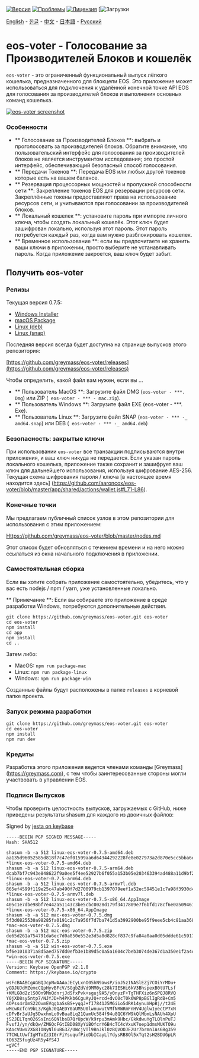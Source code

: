 [![Версия](https://img.shields.io/github/release/greymass/eos-voter/all.svg)](https://github.com/greymass/eos-voter/releases)
[![Проблемы](https://img.shields.io/github/issues/greymass/eos-voter.svg)](https://github.com/greymass/eos-voter/issues)
[![Лицензия](https://img.shields.io/badge/license-MIT-blue.svg)](https://raw.githubusercontent.com/greymass/eos-voter/master/LICENSE)
[![Загрузки](https://img.shields.io/github/downloads/greymass/eos-voter/total.svg)

[English](https://github.com/greymass/eos-voter/blob/master/README.md) - [한글](https://github.com/greymass/eos-voter/blob/master/README.kr.md) - [中文](https://github.com/greymass/eos-voter/blob/master/README.zh.md) - [日本語](https://github.com/greymass/eos-voter/blob/master/README.ja.md) - [Русский](https://github.com/greymass/eos-voter/blob/master/README.ru.md)

# eos-voter - Голосование за Производителей Блоков и кошелёк

`eos-voter` - это ограниченный функциональный выпуск лёгкого кошелька, предназначенного для блокцепи EOS. Это приложение может использоваться для подключения к удалённой конечной точке API EOS для голосования за производителей блоков и выполнения основных команд кошелька.


[![eos-voter screenshot](https://raw.githubusercontent.com/greymass/eos-voter/master/eos-voter.png)](https://raw.githubusercontent.com/greymass/eos-voter/master/eos-voter.png)

### Особенности

- ** Голосование за Производителей Блоков **: выбрать и проголосовать за производителей блоков. Обратите внимание, что пользовательский интерфейс для голосования за производителей блоков не является инструментом исследования; это простой интерфейс, обеспечивающий безопасный способ голосования.
- ** Передачи Токенов **: Передача EOS или любых другой токенов которые есть на вашем балансе.
- ** Резервация процессорных мощностей и пропускной способности сети **: Закрепление токенов EOS для резервации ресурсов сети. Закреплённые токены предоставляют права на использование ресурсов сети, и учитываются при голосовании за производителей блоков.
- ** Локальный кошелек **: установите пароль при импорте личного ключа, чтобы создать локальный кошелёк. Этот ключ будет зашифрован локально, используя этот пароль. Этот пароль потребуется каждый раз, когда вам нужно разблокировать кошелек.
- ** Временное использование **: если вы предпочитаете не хранить ваши ключи в приложении, просто выберите не устанавливать пароль. Когда приложение закроется, ваш ключ будет забыт.

## Получить eos-voter

### Релизы

Текущая версия 0.7.5:

- [Windows Installer](https://github.com/greymass/eos-voter/releases/download/v0.7.5/win-eos-voter-0.7.5.exe)
- [macOS Package](https://github.com/greymass/eos-voter/releases/download/v0.7.5/mac-eos-voter-0.7.5.dmg)
- [Linux (deb)](https://github.com/greymass/eos-voter/releases/download/v0.7.5/linux-eos-voter-0.7.5-amd64.deb)
- [Linux (snap)](https://github.com/greymass/eos-voter/releases/download/v0.7.5/linux-eos-voter-0.7.5-amd64.snap)

Последняя версия всегда будет доступна на странице выпусков этого репозитория:

[https://github.com/greymass/eos-voter/releases](https://github.com/greymass/eos-voter/releases)

Чтобы определить, какой файл вам нужен, если вы ...

- ** Пользователь MacOS **: Загрузите файл DMG (`eos-voter - ***. Dmg`) или ZIP (` eos-voter - *** - mac.zip`).
- ** Пользователь Windows **: Загрузите файл EXE (eos-voter - ***. Exe).
- ** Пользователь Linux **: Загрузите файл SNAP (`eos-voter - *** -_ amd64.snap`) или DEB (` eos-voter - *** -_ amd64.deb`)

### Безопасность: закрытые ключи

При использовании `eos-voter` все транзакции подписываются внутри приложения, и ваш ключ никуда не передается. Если указан пароль локального кошелька, приложение также сохранит и зашифрует ваш ключ для дальнейшего использования, используя шифрование AES-256. Текущая схема шифрования пароля / ключа [в настоящее время находится здесь] (https://github.com/aaroncox/eos-voter/blob/master/app/shared/actions/wallet.js#L71-L86).

### Конечные точки

Мы предлагаем публичный список узлов в этом репозитории для использования с этим приложением:

[Https://github.com/greymass/eos-voter/blob/master/nodes.md](https://github.com/greymass/eos-voter/blob/master/nodes.md)

Этот список будет обновляться с течением времени и на него можно ссылаться из окна начального подключения в приложении.

### Самостоятельная сборка

Если вы хотите собрать приложение самостоятельно, убедитесь, что у вас есть nodejs / npm / yarn, уже установленные локально.

** Примечание **: Если вы собираете это приложение в среде разработки Windows, потребуются дополнительные действия.

```
git clone https://github.com/greymass/eos-voter.git eos-voter
cd eos-voter
npm install
cd app
npm install
cd ..
```

Затем либо:

- MacOS: `npm run package-mac`
- Linux: `npm run package-linux`
- Windows: `npm run package-win`

Созданные файлы будут расположены в папке `releases` в корневой папке проекта.

### Запуск режима разработки

```
git clone https://github.com/greymass/eos-voter.git eos-voter
cd eos-voter
npm install
npm run dev
```

### Кредиты

Разработка этого приложения ведется членами команды [Greymass] (https://greymass.com), с тем чтобы заинтересованные стороны могли участвовать в управлении EOS.

### Подписи Выпусков

Чтобы проверить целостность выпусков, загружаемых с GitHub, ниже приведены результаты shasum для каждого из двоичных файлов:

Signed by [jesta on keybase](https://keybase.io/jesta)

```
-----BEGIN PGP SIGNED MESSAGE-----
Hash: SHA512

shasum -b -a 512 linux-eos-voter-0.7.5-amd64.deb
aa135d96052585d818f7c47ef01599aa6d64344292228fe8e027973a2d870e5cc5bba6ec0fb8073ed87d5169e30f893c4a6746c7514458ba3b8832257ca0ba04 *linux-eos-voter-0.7.5-amd64.deb
shasum -b -a 512 linux-eos-voter-0.7.5-arm64.deb
dcab7bf7c943e848622f9a0ee5f4ee52927b6f055a153b05e203463394ad488a11d9bf29533e6b23b7bfdd0eea61f27ff25a1fc8db50bfe36aa8fea97405cc47 *linux-eos-voter-0.7.5-arm64.deb
shasum -b -a 512 linux-eos-voter-0.7.5-armv7l.deb
865ef4599f119e25c47ab490f7d2700979cb1397079eef1a52ec59451e1c7a98f3930d45626c533dd624ddffbb57b474a211f2f45563317d5d6fddff7147f534 *linux-eos-voter-0.7.5-armv7l.deb
shasum -b -a 512 linux-eos-voter-0.7.5-x86_64.AppImage
405c1e7dbe98bf7e442a51143c3be5cbc0028d179f3417809e7f6bfd178cf6e0a509461264ec469335f46605518fdce59d3f26ab02f4d9c0e80e49abe7b2a743 *linux-eos-voter-0.7.5-x86_64.AppImage
shasum -b -a 512 mac-eos-voter-0.7.5.dmg
5f3d0825530a98285fa0191c2c7a956f7d7ba741d5a3992900be95f9eee5cb4c81aa368567c2ebd4fa1d16e40a9f21a641dfa1ea6388cc569ca8763d9e1f84c0 *mac-eos-voter-0.7.5.dmg
shasum -b -a 512 mac-eos-voter-0.7.5.zip
de65d261a754791da6ec7d0a850e552e3d5a8d828cf837c9fa84a0aa0d05ddde61c59179d4a027122b66783db6351ae427917640f85266287d80e7a5003918ae *mac-eos-voter-0.7.5.zip
shasum -b -a 512 win-eos-voter-0.7.5.exe
bf6e1010371a8d5aed757dd0efb3e1b89d5c0a5a1604c7beb3074de367d1a350e1f2a4cf60ecfb9fade3960174557b062aabb88a498f68034cbeb5a046269d50 *win-eos-voter-0.7.5.exe
-----BEGIN PGP SIGNATURE-----
Version: Keybase OpenPGP v2.1.0
Comment: https://keybase.io/crypto

wsFcBAABCgAGBQJcpNwAAAoJECyLxnO05hN9awsP/ioJ5zINASlEZj7COiYrMDu+
yGDJUJdMZemcCQpHyvBFcV/SGgbZdVd9MM0yc28k7IESHi6kV3BhspexB0tU7Lsf
+KMLGOd2zlS0On9MnQdnrjJdSfxPvk+sguj9A5/y0nyzF+TgTHFXiz6nSPQJ8RVQ
Y0jXD8sy5ntp7/NJYJD+h4PKkb6CguAyJQ+rcd+dvO0cT0k6WP8pBGlIgRdB+Cm5
4OPss4rImS22OvmEVqgbaSsBS+yqqJ+fI7841J5M6iio5dRK14ynuVHpBj//t24E
wMcwKcfcn9bL3/KghJ0QAEDY0aUM5U0lwnuwutVMfNRWRmFnHV4Uglw1yectP7xN
cDFvBr3aUJg5DwxhnLo0vBua8Lq21QamUc584f94u8QC6YW9kQlMbmLsNAUh4XpU
jS2JELTqn026SsIni6QNlbsB7QrUpcW/k9rpu3mAmk9Hbc/GkkdwuYgTLQlnPuTJ
FvsfJ/yn/dkQw/ZM6QcFGtIBD08XyYiBOfcrY6B4cTC4cVxuK7oep1dmsMUKTO9u
KAocVUwV2XG8IONyNl0uBG3Z/UWcjVTl9BnJkl0zBQVOOJE2Ur7brmnIAs6Bg359
7TCWLtUwfIgMToZz3I0rFiYsuqufPieDbICayLlYdysRB8Ol5xTqt2sH2BDUGpLR
tO63ZSfugUz4R5y4YS4J
=gVCf
-----END PGP SIGNATURE-----
```
